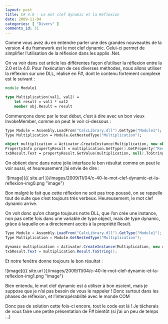 ```yaml
---
layout: post
title: C# 4.0 - Le mot clef dynamic et la Reflexion
date: 2009-11-04
categories: [ "Divers" ]
comments_id: 31 
---
```


Comme vous avez du en entendre parler une des grandes nouveautés de la version 4 du framework est le mot clef dynamic. Celui-ci permet de simplifier l’utilisation de la réflexion dans les applis .Net.

On va voir dans cet article les différentes façon d’utiliser la réflexion entre la 2.0 et la 4.0. Pour l’exécution de ces diverses méthodes, nous allons utiliser la réflexion sur une DLL, réalisé en F#, dont le contenu fortement complexe est le suivant :

```fsharp
module Module1

type Multiplication(val1, val2) =
    let result = val1 * val2
    member obj.Result = result
```

Commençons donc par le tout début, c’est à dire avec un bon vieux InvokeMember, comme on peut le voir ci-dessous :

```fsharp
Type Module = Assembly.LoadFrom("CalcLibrary.dll").GetType("Module1");
Type Multiplication = Module.GetNestedType("Multiplication");

object multiplication = Activator.CreateInstance(Multiplication, new object[2] { val1, val2 });
PropertyInfo propertyResult = multiplication.GetType().GetProperty("Result");
txbResult.Text = propertyResult.GetValue(multiplication, null).ToString();
```

On obtient donc dans notre jolie interface le bon résultat comme on peut le voir aussi, et heureusement j’ai envie de dire :

 ![image]({{ site.url }}/images/2009/11/04/c-40-le-mot-clef-dynamic-et-la-reflexion-img0.png "image")

Bon malgré le fait que cette réflexion ne soit pas trop poussé, on se rappelle tout de suite que c’est toujours très verbeux. Heureusement, le mot clef dynamic arrive.

On voit donc qu’on charge toujours notre DLL, que l’on crée une instance, non pas cette fois dans une variable de type object, mais de type dynamic, grâce à laquelle on a directement accès à la propriété Result.

```csharp
Type Module = Assembly.LoadFrom("CalcLibrary.dll").GetType("Module1");
Type Multiplication = Module.GetNestedType("Multiplication");

dynamic multiplication = Activator.CreateInstance(Multiplication, new object[2] { val1, val2 });
txbResult.Text = multiplication.Result.ToString();
```

Et notre fenêtre donne toujours le bon résultat :

![image]({{ site.url }}/images/2009/11/04/c-40-le-mot-clef-dynamic-et-la-reflexion-img1.png "image")

Bien entendu, le mot clef dynamic est à utiliser à bon escient, mais je suppose que je n’ai pas besoin de vous le rappeler ! Donc surtout dans les phases de réflexion, et l’interopérabilité avec le monde COM

Donc pas de solution cette fois-ci encore, tout le code est là ! Je tâcherais de vous faire une petite présentation de F# bientôt (si j’ai un peu de temps …)
